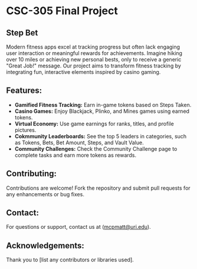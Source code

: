 # CSC-305 Final Project

## Step Bet

Modern fitness apps excel at tracking progress but often lack engaging user interaction or meaningful rewards for achievements. Imagine hiking over 10 miles or achieving new personal bests, only to receive a generic "Great Job!" message. Our project aims to transform fitness tracking by integrating fun, interactive elements inspired by casino gaming.

## Features:
- **Gamified Fitness Tracking:** Earn in-game tokens based on Steps Taken.
- **Casino Games:** Enjoy Blackjack, Plinko, and Mines games using earned tokens.
- **Virtual Economy:** Use game earnings for ranks, titles, and profile pictures.
- **Cokmmunity Leaderboards:** See the top 5 leaders in categories, such as Tokens, Bets, Bet Amount, Steps, and Vault Value.
- **Community Challenges:** Check the Community Challenge page to complete tasks and earn more tokens as rewards.

## Contributing:
Contributions are welcome! Fork the repository and submit pull requests for any enhancements or bug fixes.

## Contact:
For questions or support, contact us at (mcpmatt@uri.edu).

## Acknowledgements:
Thank you to [list any contributors or libraries used].
